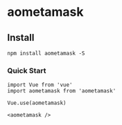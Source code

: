 # aometamask

## Install
```
npm install aometamask -S
```

### Quick Start
```
import Vue from 'vue'
import aometamask from 'aometamask'

Vue.use(aometamask)

<aometamask />
```
